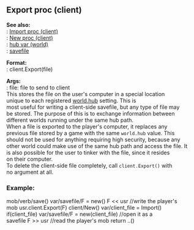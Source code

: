 ## Export proc (client)    
**See also:**    
:   [Import proc (client)](/client/proc/Import)    
:   [New proc (client)](/client/proc/New)    
:   [hub var (world)](/world/var/hub)    
:   [savefile](/savefile)    
<!-- -->    
**Format:**    
:   client.Export(file)    
<!-- -->    
**Args:**    
:   file: file to send to client    
This stores the file on the user\'s computer in a special location    
unique to each registered [world.hub](/world/var/hub) setting. This is    
most useful for writing a client-side savefile, but any type of file may    
be stored. The purpose of this is to exchange information between    
different worlds running under the same hub path.    
When a file is exported to the player\'s computer, it replaces any    
previous file stored by a game with the same `world.hub` value. This    
should not be used for anything requiring high security, because any    
other world could make use of the same hub path and access the file. It    
is also possible for the user to tinker with the file, since it resides    
on their computer.    
To delete the client-side file completely, call `client.Export()` with    
no argument at all.    
### Example:    
mob/verb/save() var/savefile/F = new() F \<\< usr //write the player\'s    
mob usr.client.Export(F) client/New() var/client_file = Import()    
if(client_file) var/savefile/F = new(client_file) //open it as a    
savefile F \>\> usr //read the player\'s mob return ..()  